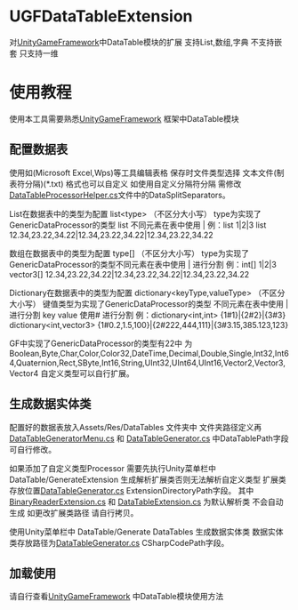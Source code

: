 # UGFDataTableExtension
对[UnityGameFramework](https://github.com/EllanJiang/UnityGameFramework)中DataTable模块的扩展  支持List,数组,字典  不支持嵌套 只支持一维

# 使用教程
使用本工具需要熟悉[UnityGameFramework](https://github.com/EllanJiang/UnityGameFramework) 框架中DataTable模块 
## 配置数据表
使用如(Microsoft Excel,Wps)等工具编辑表格 保存时文件类型选择 文本文件(制表符分隔)(*.txt) 格式也可以自定义 如使用自定义分隔符分隔 需修改 [DataTableProcessorHelper.cs](./Assets/Scripts/DataTableExtensions/Editor/Extensions/DataTableProcessorHelper.cs)文件中的DataSplitSeparators。

List在数据表中的类型为配置 list\<type> （不区分大小写） type为实现了GenericDataProcessor的类型 list 不同元素在表中使用 | 
例：list<int> 1|2|3   list<vector3> 12.34,23.22,34.22|12.34,23.22,34.22|12.34,23.22,34.22


数组在数据表中的类型为配置 type[] （不区分大小写） type为实现了GenericDataProcessor的类型不同元素在表中使用 | 进行分割 
例：int[] 1|2|3   vector3[]   12.34,23.22,34.22|12.34,23.22,34.22|12.34,23.22,34.22

Dictionary在数据表中的类型为配置 dictionary\<keyType,valueType> （不区分大小写） 键值类型为实现了GenericDataProcessor的类型 不同元素在表中使用 | 进行分割 key value 使用# 进行分割
例：dictionary\<int,int> {1#1}|{2#2}|{3#3}     dictionary\<int,vector3>
 {1#0.2,1.5,100}|{2#222,444,111}|{3#3.15,385.123,123}

GF中实现了GenericDataProcessor的类型有22中 为Boolean,Byte,Char,Color,Color32,DateTime,Decimal,Double,Single,Int32,Int64,Quaternion,Rect,SByte,Int16,String,UInt32,UInt64,UInt16,Vector2,Vector3,Vector4 
自定义类型可以自行扩展。

## 生成数据实体类
配置好的数据表放入Assets/Res/DataTables 文件夹中   文件夹路径定义再[DataTableGeneratorMenu.cs](./Assets/Scripts/DataTableExtensions/Editor/DataTableGenerator/DataTableGeneratorMenu.cs) 和 [DataTableGenerator.cs](./Assets/Scripts/DataTableExtensions/Editor/DataTableGenerator/DataTableGenerator.cs) 中DataTablePath字段 可自行修改。

如果添加了自定义类型Processor 需要先执行Unity菜单栏中 DataTable/GenerateExtension 生成解析扩展类否则无法解析自定义类型  扩展类存放位置[DataTableGenerator.cs](./Assets/Scripts/DataTableExtensions/Editor/Extensions/ExtensionsGenerate.cs) ExtensionDirectoryPath字段。
其中 [BinaryReaderExtension.cs](./Assets/Scripts/DataTableExtensions/Runtime/Extensions/BinaryReaderExtension.cs) 和 [DataTableExtension.cs](./Assets/Scripts/DataTableExtensions/Runtime/Extensions/DataTableExtension.cs) 为默认解析类 不会自动生成 如更改扩展类路径 请自行拷贝。

使用Unity菜单栏中 DataTable/Generate DataTables 生成数据实体类 数据实体类存放路径为[DataTableGenerator.cs](./Assets/Scripts/DataTableExtensions/Editor/DataTableGenerator/DataTableGenerator.cs) CSharpCodePath字段。

## 加载使用 
请自行查看[UnityGameFramework](https://github.com/EllanJiang/UnityGameFramework) 中DataTable模块使用方法
